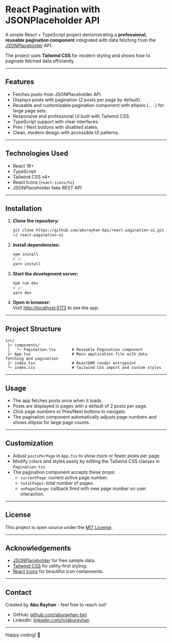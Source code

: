 # React Pagination with JSONPlaceholder API

A simple React + TypeScript project demonstrating a **professional, reusable pagination component** integrated with data fetching from the [JSONPlaceholder](https://jsonplaceholder.typicode.com/) API.  

The project uses **Tailwind CSS** for modern styling and shows how to paginate fetched data efficiently.

---

## Features

- Fetches posts from JSONPlaceholder API.
- Displays posts with pagination (2 posts per page by default).
- Reusable and customizable pagination component with ellipsis (`...`) for large page sets.
- Responsive and professional UI built with Tailwind CSS.
- TypeScript support with clear interfaces.
- Prev / Next buttons with disabled states.
- Clean, modern design with accessible UI patterns.

---

## Technologies Used

- React 18+
- TypeScript
- Tailwind CSS v4+
- React Icons (`react-icons/hi`)
- JSONPlaceholder fake REST API

---

## Installation

1. **Clone the repository:**

   ```bash
   git clone https://github.com/aburayhan-bpi/react-pagination-ui.git
   cd react-pagination-ui
   ```

2. **Install dependencies:**

   ```bash
   npm install
   # or
   yarn install
   ```

3. **Start the development server:**

   ```bash
   npm run dev
   # or
   yarn dev
   ```

4. **Open in browser:**  
   Visit [http://localhost:5173](http://localhost:5173) to see the app.

---

## Project Structure

```
src/
 ├─ components/
 │   └─ Pagination.tsx       # Reusable Pagination component
 ├─ App.tsx                  # Main application file with data fetching and pagination
 ├─ index.tsx                # ReactDOM render entrypoint
 └─ index.css                # Tailwind CSS import and custom styles
```

---

## Usage

- The app fetches posts once when it loads.
- Posts are displayed in pages with a default of 2 posts per page.
- Click page numbers or Prev/Next buttons to navigate.
- The pagination component automatically adjusts page numbers and shows ellipsis for large page counts.

---

## Customization

- Adjust `postsPerPage` in `App.tsx` to show more or fewer posts per page.
- Modify colors and styles easily by editing the Tailwind CSS classes in `Pagination.tsx`.
- The pagination component accepts these props:
  - `currentPage`: current active page number.
  - `totalPages`: total number of pages.
  - `onPageChange`: callback fired with new page number on user interaction.

---

## License

This project is open source under the [MIT License](LICENSE).

---

## Acknowledgements

- [JSONPlaceholder](https://jsonplaceholder.typicode.com/) for free sample data.
- [Tailwind CSS](https://tailwindcss.com/) for utility-first styling.
- [React Icons](https://react-icons.github.io/react-icons/) for beautiful icon components.

---

## Contact

Created by **Abu Rayhan** - feel free to reach out!

- GitHub: [github.com/aburayhan-bpi](https://github.com/aburayhan-bpi)
- LinkedIn: [linkedin.com/in/aburayhan](https://linkedin.com/in/aburayhan-bpi21)

---

Happy coding! 🚀
